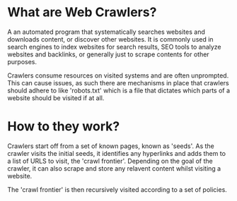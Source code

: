# What are Web Crawlers? 

A an automated program that systematically searches websites and downloads content, or discover other websites. It is commonly used in search engines to index websites for search results, SEO tools to analyze websites and backlinks, or generally just to scrape contents for other purposes. 

Crawlers consume resources on visited systems and are often unprompted. This can cause issues, as such there are mechanisms in place that crawlers should adhere to like 'robots.txt' which is a file that dictates which parts of a website should be visited if at all. 

# How to they work?
Crawlers start off from a set of known pages, known as 'seeds'. As the crawler visits the initial seeds, it identifies any hyperlinks and adds them to a list of URLS to visit, the 'crawl frontier'. Depending on the goal of the crawler, it can also scrape and store any relavent content whilst visiting a website.

The 'crawl frontier' is then recursively visited according to a set of policies. 
